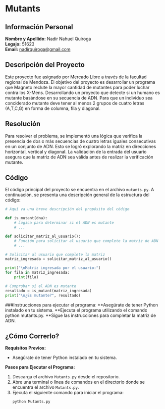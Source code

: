 # Mutants

## Información Personal
**Nombre y Apellido:** Nadir Nahuel Quiroga  
**Legajo:** 51623  
**Email:** nadirquiroga@gmail.com

## Descripción del Proyecto
Este proyecto fue asignado por Mercado Libre a través de la facultad regional de Mendoza. El objetivo del proyecto es desarrollar un programa que Magneto reclute la mayor cantidad de mutantes para poder luchar contra los X-Mens. Desarrollando un proyecto que detecte si un humano es mutante basándose en su secuencia de ADN.
Para que un individuo sea conciderado mutante deve tener al menos 2 grupos de cuatro letras (A,T,C,G) en forma de columna, fila y diagonal.

## Resolución
Para resolver el problema, se implementó una lógica que verifica la presencia de dos o más secuencias de cuatro letras iguales consecutivas en un conjunto de ADN. Esto se logró explorando la matriz en direcciones horizontal, vertical y diagonal. La validación de la entrada del usuario asegura que la matriz de ADN sea válida antes de realizar la verificación mutante.

## Código

El código principal del proyecto se encuentra en el archivo `mutants.py`. A continuación, se presenta una descripción general de la estructura del código:

```python
# Aquí va una breve descripción del propósito del código

def is_mutant(dna):
    # Lógica para determinar si el ADN es mutante
    # ...

def solicitar_matriz_al_usuario():
    # Función para solicitar al usuario que complete la matriz de ADN
    # ...

# Solicitar al usuario que complete la matriz
matriz_ingresada = solicitar_matriz_al_usuario()

print("\nMatriz ingresada por el usuario:")
for fila in matriz_ingresada:
    print(fila)

# Comprobar si el ADN es mutante
resultado = is_mutant(matriz_ingresada)
print("\n¿Es mutante?", resultado)
```
###Instrucciones para ejecutar el programa:
**Asegúrate de tener Python instalado en tu sistema.
**Ejecuta el programa utilizando el comando python mutants.py.
**Sigue las instrucciones para completar la matriz de ADN.
## ¿Cómo Correrlo?

**Requisitos Previos:**
- Asegúrate de tener Python instalado en tu sistema.

**Pasos para Ejecutar el Programa:**
1. Descarga el archivo `Mutants.py` desde el repositorio.
2. Abre una terminal o línea de comandos en el directorio donde se encuentra el archivo `Mutants.py`.
3. Ejecuta el siguiente comando para iniciar el programa:
   ```bash
   python Mutants.py

